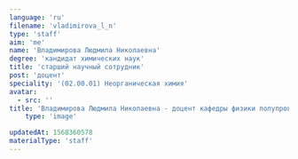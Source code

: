 ```yaml
---
language: 'ru'
filename: 'vladimirova_l_n'
type: 'staff'
aim: 'me'
name: 'Владимирова Людмила Николаевна'
degree: 'кандидат химических наук'
title: 'старший научный сотрудник'
post: 'доцент'
speciality: '(02.00.01) Неорганическая химия'
avatar:
  - src: ''
title: 'Владимирова Людмила Николаевна - доцент кафедры физики полупроводников и микроэлектроники'
    type: 'image'

updatedAt: 1568360578
materialType: 'staff'
---
```


